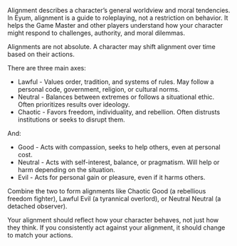 Alignment describes a character’s general worldview and moral tendencies. In Eyum, alignment is a guide to roleplaying, not a restriction on behavior. It helps the Game Master and other players understand how your character might respond to challenges, authority, and moral dilemmas.

Alignments are not absolute. A character may shift alignment over time based on their actions.

There are three main axes:

- Lawful - Values order, tradition, and systems of rules. May follow a personal code, government, religion, or cultural norms.
- Neutral - Balances between extremes or follows a situational ethic. Often prioritizes results over ideology.
- Chaotic - Favors freedom, individuality, and rebellion. Often distrusts institutions or seeks to disrupt them.

And:

- Good - Acts with compassion, seeks to help others, even at personal cost.
- Neutral - Acts with self-interest, balance, or pragmatism. Will help or harm depending on the situation.
- Evil - Acts for personal gain or pleasure, even if it harms others.

Combine the two to form alignments like Chaotic Good (a rebellious freedom fighter), Lawful Evil (a tyrannical overlord), or Neutral Neutral (a detached observer).

Your alignment should reflect how your character behaves, not just how they think. If you consistently act against your alignment, it should change to match your actions.